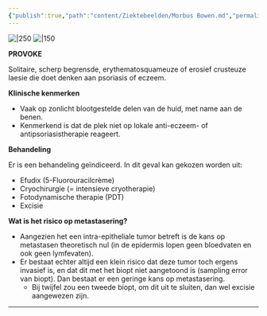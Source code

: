 ```yaml
---
{"publish":true,"path":"content/Ziektebeelden/Morbus Bowen.md","permalink":"/content/ziektebeelden/morbus-bowen/","title":"Morbus Bowen","tags":["Dermatologie/Huidtumoren","Ziektebeeld"]}
---
```





![|250](https://i.imgur.com/7g5cAB8.png)
![|150](https://i.imgur.com/nolnmnk.png)


**PROVOKE**

Solitaire, scherp begrensde, erythematosquameuze of erosief crusteuze laesie die doet denken aan psoriasis of eczeem.

**Klinische kenmerken**

- Vaak op zonlicht blootgestelde delen van de huid, met name aan de benen.
- Kenmerkend is dat de plek niet op lokale anti-eczeem- of antipsoriasistherapie reageert.

**Behandeling**

Er is een behandeling geïndiceerd. In dit geval kan gekozen worden uit: 

- Efudix (5-Fluorouracilcrème)
- Cryochirurgie (= intensieve cryotherapie)
- Fotodynamische therapie (PDT)
- Excisie

**Wat is het risico op metastasering?**

- Aangezien het een intra-epitheliale tumor betreft is de kans op metastasen theoretisch nul (in de epidermis lopen geen bloedvaten en ook geen lymfevaten).
- Er bestaat echter altijd een klein risico dat deze tumor toch ergens invasief is, en dat dit met het biopt niet aangetoond is (sampling error van biopt). Dan bestaat er een geringe kans op metastasering.
    - Bij twijfel zou een tweede biopt, om dit uit te sluiten, dan wel excisie aangewezen zijn.

---